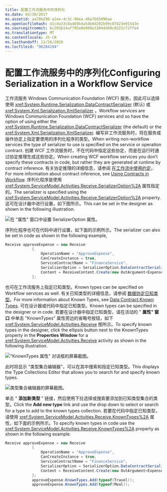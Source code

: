 ```yaml
---
title: 配置工作流服务中的序列化
ms.date: 03/30/2017
ms.assetid: aa70b290-a2ee-4c3c-90ea-d0a7665096ae
ms.openlocfilehash: d1cda33c8a469b4a54b6d282b99c07b23e91543e
ms.sourcegitcommit: bc293b14af795e0e999e3304dd40c0222cf2ffe4
ms.translationtype: MT
ms.contentlocale: zh-CN
ms.lasthandoff: 11/26/2020
ms.locfileid: "96284194"
---
```

# <a name="configuring-serialization-in-a-workflow-service"></a><span data-ttu-id="7e11e-102">配置工作流服务中的序列化</span><span class="sxs-lookup"><span data-stu-id="7e11e-102">Configuring Serialization in a Workflow Service</span></span>

<span data-ttu-id="7e11e-103">工作流服务 Windows Communication Foundation (WCF) 服务，因此可以选择使用 <xref:System.Runtime.Serialization.DataContractSerializer> (默认) 或 <xref:System.Xml.Serialization.XmlSerializer> 。</span><span class="sxs-lookup"><span data-stu-id="7e11e-103">Workflow services are Windows Communication Foundation (WCF) services and so have the option of using either the <xref:System.Runtime.Serialization.DataContractSerializer> (the default) or the <xref:System.Xml.Serialization.XmlSerializer>.</span></span> <span data-ttu-id="7e11e-104">编写非工作流服务时，将在服务或操作协定上指定要使用的序列化程序的类型。</span><span class="sxs-lookup"><span data-stu-id="7e11e-104">When writing non-workflow services the type of serializer to use is specified on the service or operation contract.</span></span> <span data-ttu-id="7e11e-105">创建 WCF 工作流服务时，不在代码中指定这些协定，而是在运行时通过协定推理生成这些协定。</span><span class="sxs-lookup"><span data-stu-id="7e11e-105">When creating WCF workflow services you don’t specify these contracts in code, but rather they are generated at runtime by contract inference.</span></span> <span data-ttu-id="7e11e-106">有关协定推理的详细信息，请参阅  [在工作流中使用约定](using-contracts-in-workflow.md)。</span><span class="sxs-lookup"><span data-stu-id="7e11e-106">For more information about contract inference, see  [Using Contracts in Workflow](using-contracts-in-workflow.md).</span></span>  <span data-ttu-id="7e11e-107">序列化程序是使用 <xref:System.ServiceModel.Activities.Receive.SerializerOption%2A> 属性指定的。</span><span class="sxs-lookup"><span data-stu-id="7e11e-107">The serializer is specified using the <xref:System.ServiceModel.Activities.Receive.SerializerOption%2A> property.</span></span> <span data-ttu-id="7e11e-108">这可在设计器中进行设置，如下图所示。</span><span class="sxs-lookup"><span data-stu-id="7e11e-108">This can be set in the designer as shown in the following illustration.</span></span>  
  
 ![在 "属性" 窗口中设置 SerializerOption 属性。](./media/configuring-serialization-in-a-workflow-service/setting-serializer-property.png)  
  
 <span data-ttu-id="7e11e-110">序列化程序也可在代码中进行设置，如下面的示例所示。</span><span class="sxs-lookup"><span data-stu-id="7e11e-110">The serializer can also be set in code as shown in the following example,</span></span>  
  
```csharp  
Receive approveExpense = new Receive  
            {  
                OperationName = "ApproveExpense",  
                CanCreateInstance = true,  
                ServiceContractName = "FinanceService",  
                SerializerOption = SerializerOption.DataContractSerializer,  
                Content = ReceiveContent.Create(new OutArgument<Expense>(expense))  
            };  
```  
  
  <span data-ttu-id="7e11e-111">也可在工作流服务上指定已知类型。</span><span class="sxs-lookup"><span data-stu-id="7e11e-111">Known types can be specified on Workflow services as well.</span></span> <span data-ttu-id="7e11e-112">有关已知类型的详细信息，请参阅 [数据协定已知类型](data-contract-known-types.md)。</span><span class="sxs-lookup"><span data-stu-id="7e11e-112">For more information about Known Types, see [Data Contract Known Types](data-contract-known-types.md).</span></span> <span data-ttu-id="7e11e-113">可在设计器或代码中指定已知类型。</span><span class="sxs-lookup"><span data-stu-id="7e11e-113">Known types can be specified in the designer or in code.</span></span> <span data-ttu-id="7e11e-114">若要在设计器中指定已知类型，请在活动的 " **属性" 窗口** 中单击 "KnownTypes" 属性旁边的省略号按钮，如下 <xref:System.ServiceModel.Activities.Receive> 图所示。</span><span class="sxs-lookup"><span data-stu-id="7e11e-114">To specify known types in the designer, click the ellipsis button next to the KnownTypes property in the **Properties Window** for a <xref:System.ServiceModel.Activities.Receive> activity as shown in the following illustration.</span></span>
  
 !["KnownTypes 属性" 对话框的屏幕截图。](./media/configuring-serialization-in-a-workflow-service/known-types-properties.png)  
  
 <span data-ttu-id="7e11e-116">此时将显示 "类型集合编辑器"，可以在其中搜索和指定已知类型。</span><span class="sxs-lookup"><span data-stu-id="7e11e-116">This displays the Type Collections Editor that allows you to search for and specify known types.</span></span>  
  
 ![类型集合编辑器的屏幕截图。](./media/configuring-serialization-in-a-workflow-service/type-collection-editor.gif)  
  
 <span data-ttu-id="7e11e-118">单击 " **添加新类型** " 链接，然后使用下拉选择或搜索要添加到已知类型集合的类型。</span><span class="sxs-lookup"><span data-stu-id="7e11e-118">Click the **Add new type** link and use the drop down to select or search for a type to add to the known types collection.</span></span> <span data-ttu-id="7e11e-119">若要在代码中指定已知类型，请使用 <xref:System.ServiceModel.Activities.Receive.KnownTypes%2A> 属性，如下面的示例所示。</span><span class="sxs-lookup"><span data-stu-id="7e11e-119">To specify known types in code use the <xref:System.ServiceModel.Activities.Receive.KnownTypes%2A> property as shown in the following example.</span></span>  
  
```csharp
Receive approveExpense = new Receive  
            {  
                OperationName = "ApproveExpense",  
                CanCreateInstance = true,  
                ServiceContractName = "FinanceService",  
                SerializerOption = SerializerOption.DataContractSerializer,  
                Content = ReceiveContent.Create(new OutArgument<Expense>(expense))  
            };  
            approveExpense.KnownTypes.Add(typeof(Travel));  
            approveExpense.KnownTypes.Add(typeof(Meal));  
```
